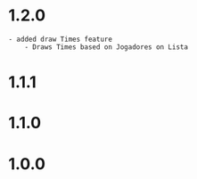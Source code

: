 # 1.2.0
    - added draw Times feature
        - Draws Times based on Jogadores on Lista

# 1.1.1

# 1.1.0

# 1.0.0